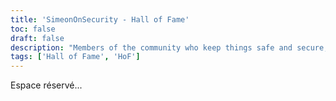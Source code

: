 ```yaml
---
title: 'SimeonOnSecurity - Hall of Fame'
toc: false
draft: false
description: "Members of the community who keep things safe and secure, with honors"
tags: ['Hall of Fame', 'HoF']
---
```


 Espace réservé...
